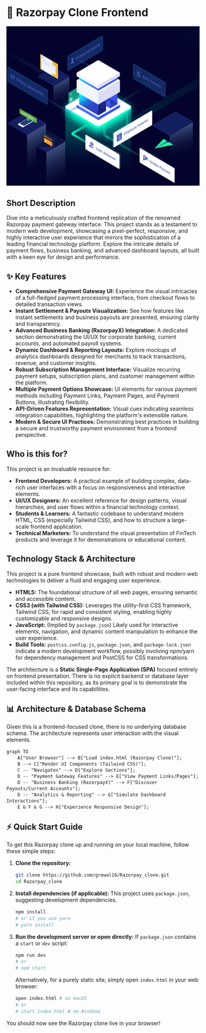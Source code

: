 # 🚀 Razorpay Clone Frontend

<p align="center"><img src="./images/hero-illustration.jpg" alt="Razorpay Clone Banner" width="700"></p>

## Short Description
Dive into a meticulously crafted frontend replication of the renowned Razorpay payment gateway interface. This project stands as a testament to modern web development, showcasing a pixel-perfect, responsive, and highly interactive user experience that mirrors the sophistication of a leading financial technology platform. Explore the intricate details of payment flows, business banking, and advanced dashboard layouts, all built with a keen eye for design and performance.

## ✨ Key Features
*   **Comprehensive Payment Gateway UI:** Experience the visual intricacies of a full-fledged payment processing interface, from checkout flows to detailed transaction views.
*   **Instant Settlement & Payouts Visualization:** See how features like instant settlements and business payouts are presented, ensuring clarity and transparency.
*   **Advanced Business Banking (RazorpayX) Integration:** A dedicated section demonstrating the UI/UX for corporate banking, current accounts, and automated payroll systems.
*   **Dynamic Dashboard & Reporting Layouts:** Explore mockups of analytics dashboards designed for merchants to track transactions, revenue, and customer insights.
*   **Robust Subscription Management Interface:** Visualize recurring payment setups, subscription plans, and customer management within the platform.
*   **Multiple Payment Options Showcase:** UI elements for various payment methods including Payment Links, Payment Pages, and Payment Buttons, illustrating flexibility.
*   **API-Driven Features Representation:** Visual cues indicating seamless integration capabilities, highlighting the platform's extensible nature.
*   **Modern & Secure UI Practices:** Demonstrating best practices in building a secure and trustworthy payment environment from a frontend perspective.

## Who is this for?
This project is an invaluable resource for:
*   **Frontend Developers:** A practical example of building complex, data-rich user interfaces with a focus on responsiveness and interactive elements.
*   **UI/UX Designers:** An excellent reference for design patterns, visual hierarchies, and user flows within a financial technology context.
*   **Students & Learners:** A fantastic codebase to understand modern HTML, CSS (especially Tailwind CSS), and how to structure a large-scale frontend application.
*   **Technical Marketers:** To understand the visual presentation of FinTech products and leverage it for demonstrations or educational content.

## Technology Stack & Architecture
This project is a pure frontend showcase, built with robust and modern web technologies to deliver a fluid and engaging user experience.

*   **HTML5:** The foundational structure of all web pages, ensuring semantic and accessible content.
*   **CSS3 (with Tailwind CSS):** Leverages the utility-first CSS framework, Tailwind CSS, for rapid and consistent styling, enabling highly customizable and responsive designs.
*   **JavaScript:** (Implied by `package.json`) Likely used for interactive elements, navigation, and dynamic content manipulation to enhance the user experience.
*   **Build Tools:** `postcss.config.js`, `package.json`, and `package-lock.json` indicate a modern development workflow, possibly involving npm/yarn for dependency management and PostCSS for CSS transformations.

The architecture is a **Static Single-Page Application (SPA)** focused entirely on frontend presentation. There is no explicit backend or database layer included within this repository, as its primary goal is to demonstrate the user-facing interface and its capabilities.

## 📊 Architecture & Database Schema
Given this is a frontend-focused clone, there is no underlying database schema. The architecture represents user interaction with the visual elements.

```mermaid
graph TD
    A["User Browser"] --> B["Load index.html (Razorpay Clone)"];
    B --> C["Render UI Components (Tailwind CSS)"];
    C -- "Navigates" --> D{"Explore Sections"};
    D -- "Payment Gateway Features" --> E["View Payment Links/Pages"];
    D -- "Business Banking (RazorpayX)" --> F["Discover Payouts/Current Accounts"];
    D -- "Analytics & Reporting" --> G["Simulate Dashboard Interactions"];
    E & F & G --> H["Experience Responsive Design"];
```

## ⚡ Quick Start Guide
To get this Razorpay clone up and running on your local machine, follow these simple steps:

1.  **Clone the repository:**
    ```bash
    git clone https://github.com/grewal16/Razorpay_clone.git
    cd Razorpay_clone
    ```
2.  **Install dependencies (if applicable):**
    This project uses `package.json`, suggesting development dependencies.
    ```bash
    npm install
    # or if you use yarn
    # yarn install
    ```
3.  **Run the development server or open directly:**
    If `package.json` contains a `start` or `dev` script:
    ```bash
    npm run dev
    # or
    # npm start
    ```
    Alternatively, for a purely static site, simply open `index.html` in your web browser:
    ```bash
    open index.html # on macOS
    # or
    # start index.html # on Windows
    ```

You should now see the Razorpay clone live in your browser!